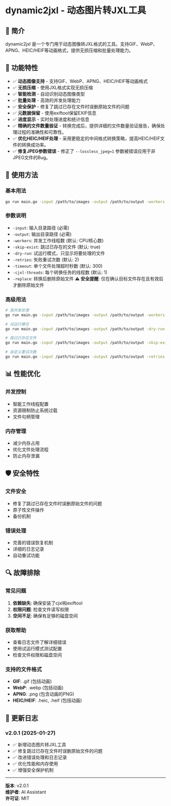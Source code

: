 # dynamic2jxl - 动态图片转JXL工具

## 📖 简介

dynamic2jxl 是一个专门用于动态图像转JXL格式的工具。支持GIF、WebP、APNG、HEIC/HEIF等动画格式，提供无损压缩和批量处理能力。

## 🚀 功能特性

- ✅ **动态图像支持** - 支持GIF、WebP、APNG、HEIC/HEIF等动画格式
- ✅ **无损压缩** - 使用JXL格式实现无损压缩
- ✅ **智能检测** - 自动识别动态图像类型
- ✅ **批量处理** - 高效的并发处理能力
- ✅ **安全保护** - 修复了跳过已存在文件时误删原始文件的问题
- ✅ **元数据保留** - 使用exiftool保留EXIF信息
- ✅ **进度显示** - 实时处理进度和统计信息
- ✅ **精确的文件数量验证** - 转换完成后，提供详细的文件数量验证报告，确保处理过程的准确性和可靠性。
- ✅ **优化HEIC/HEIF处理** - 采用更稳定的中间格式转换策略，提高HEIC/HEIF文件的转换成功率。
- ✅ **修复JPEG参数错误** - 修正了 `--lossless_jpeg=1` 参数被错误应用于非JPEG文件的Bug。

## 🔧 使用方法

### 基本用法
```bash
go run main.go -input /path/to/images -output /path/to/output -workers 4
```

### 参数说明
- `-input`: 输入目录路径 (必需)
- `-output`: 输出目录路径 (必需)
- `-workers`: 并发工作线程数 (默认: CPU核心数)
- `-skip-exist`: 跳过已存在的文件 (默认: true)
- `-dry-run`: 试运行模式，只显示将要处理的文件
- `-retries`: 失败重试次数 (默认: 2)
- `-timeout`: 单个文件处理超时秒数 (默认: 300)
- `-cjxl-threads`: 每个转换任务的线程数 (默认: 1)
- `-replace`: 转换后删除原始文件 **⚠️ 安全提醒**: 仅在确认目标文件存在且有效后才删除原始文件

### 高级用法
```bash
# 高并发处理
go run main.go -input /path/to/images -output /path/to/output -workers 8

# 试运行模式
go run main.go -input /path/to/images -output /path/to/output -dry-run

# 跳过已存在文件
go run main.go -input /path/to/images -output /path/to/output -skip-exist

# 自定义重试次数
go run main.go -input /path/to/images -output /path/to/output -retries 3 -timeout 600
```

## 📊 性能优化

### 并发控制
- 智能工作线程配置
- 资源限制防止系统过载
- 文件句柄管理

### 内存管理
- 减少内存占用
- 优化文件处理流程
- 防止内存泄漏

## 🛡️ 安全特性

### 文件安全
- 修复了跳过已存在文件时误删原始文件的问题
- 原子性文件操作
- 备份机制

### 错误处理
- 完善的错误恢复机制
- 详细的日志记录
- 自动重试功能

## 🔍 故障排除

### 常见问题
1. **依赖缺失**: 确保安装了cjxl和exiftool
2. **权限问题**: 检查文件读写权限
3. **空间不足**: 确保有足够的磁盘空间

### 获取帮助
- 查看日志文件了解详细错误
- 使用试运行模式测试配置
- 检查文件权限和磁盘空间

### 支持的文件格式

- **GIF**: .gif (包括动画)
- **WebP**: .webp (包括动画)
- **APNG**: .png (包含动画的PNG)
- **HEIC/HEIF**: .heic, .heif (包括动画)

## 📝 更新日志

### v2.0.1 (2025-01-27)
- ✅ 新增动态图片转JXL工具
- ✅ 修复跳过已存在文件时误删原始文件的问题
- ✅ 改进错误处理和日志记录
- ✅ 优化性能和内存使用
- ✅ 增强安全保护机制

---

**版本**: v2.0.1  
**维护者**: AI Assistant  
**许可证**: MIT
